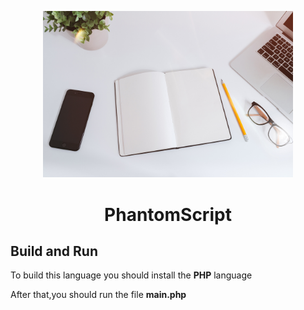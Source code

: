 <p
    align="center"
    style="text-align: center ;hieght:150px">
    <img src="static\assets\img\home-bg.JPG" style="width: 400px;">
</p>

<h1 style="text-align: center;">PhantomScript</h1>

## Build and Run
To build this language you should install the **PHP** language

After that,you should run the file **main.php**

